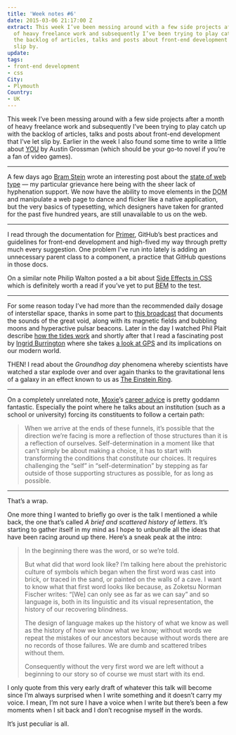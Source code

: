 ```yaml
---
title: 'Week notes #6'
date: 2015-03-06 21:17:00 Z
extract: This week I’ve been messing around with a few side projects after a month
  of heavy freelance work and subsequently I’ve been trying to play catch up with
  the backlog of articles, talks and posts about front-end development that I’ve let
  slip by.
update: 
tags:
- front-end development
- css
City:
- Plymouth
Country:
- UK
---
```


This week I’ve been messing around with a few side projects after a month of heavy freelance work and subsequently I’ve been trying to play catch up with the backlog of articles, talks and posts about front-end development that I’ve let slip by. Earlier in the week I also found some time to write a little about [YOU](http://robinrendle.com/reading/you/) by Austin Grossman (which should be your go-to novel if you’re a fan of video games).

***

A few days ago [Bram Stein](https://twitter.com/bram_stein) wrote an interesting post about the [state of web type](https://dev.opera.com/articles/state-of-web-type/) — my particular grievance here being with the sheer lack of hyphenation support. We now have the ability to move elements in the <abbr title="Document object model">DOM</abbr> and manipulate a web page to dance and flicker like a native application, but the very basics of typesetting, which designers have taken for granted for the past five hundred years, are still unavailable to us on the web.

***

I read through the documentation for [Primer](http://primercss.io/guidelines/), GitHub’s best practices and guidelines for front-end development and high-fived my way through pretty much every suggestion. One problem I’ve run into lately is adding an unnecessary parent class to a component, a practice that GitHub questions in those docs.

On a similar note Philip Walton posted a a bit about [Side Effects in CSS](http://philipwalton.com/articles/side-effects-in-css/) which is definitely worth a read if you’ve yet to put <abbr title="Block element modifier">BEM</abbr> to the test.

***

For some reason today I’ve had more than the recommended daily dosage of interstellar space, thanks in some part to [this broadcast](http://www.bbc.co.uk/programmes/b050bwpp) that documents the sounds of the great void, along with its magnetic fields and bubbling moons and hyperactive pulsar beacons. Later in the day I watched Phil Plait describe [how the tides work](https://www.youtube.com/watch?v=KlWpFLfLFBI) and shortly after that I read a fascinating post by [Ingrid Burrington](http://lifewinning.com) where she takes [a look at <abbr>GPS</abbr>](http://www.theatlantic.com/technology/archive/2015/03/the-failed-attempt-to-destroy-early-gps/386656/) and its implications on our modern world.

THEN! I read about the *Groundhog day* phenomena whereby scientists have watched a star explode over and over again thanks to the gravitational lens of a galaxy in an effect known to us as [The Einstein Ring](http://www.nytimes.com/2015/03/06/science/astronomers-observe-supernova-and-find-theyre-watching-reruns.html?referrer=).

***

On a completely unrelated note, [Moxie](https://twitter.com/moxie)’s [career advice](http://www.thoughtcrime.org/blog/career-advice/) is pretty goddamn fantastic. Especially the point where he talks about an institution (such as a school or university) forcing its constituents to follow a certain path:

> When we arrive at the ends of these funnels, it’s possible that the direction we’re facing is more a reflection of those structures than it is a reflection of ourselves. Self-determination in a moment like that can’t simply be about making a choice, it has to start with transforming the conditions that constitute our choices. It requires challenging the “self” in “self-determination” by stepping as far outside of those supporting structures as possible, for as long as possible.

***

That’s a wrap. 

One more thing I wanted to briefly go over is the talk I mentioned a while back, the one that’s called *A brief and scattered history of letters*. It’s starting to gather itself in my mind as I hope to unbundle all the ideas that have been racing around up there. Here’s a sneak peak at the intro:

> In the beginning there was the word, or so we’re told. 
>
> But what did that word look like? I’m talking here about the prehistoric culture of symbols which began when the first word was cast into brick, or traced in the sand, or painted on the walls of a cave. I want to know what that first word looks like because, as Zoketsu Norman Fischer writes: “[We] can only see as far as we can say” and so language is, both in its linguistic and its visual representation, the history of our recovering blindness. 
>
> The design of language makes up the history of what we know as well as the history of how we know what we know; without words we repeat the mistakes of our ancestors because without words there are no records of those failures. We are dumb and scattered tribes without them.
>
> Consequently without the very first word we are left without a beginning to our story so of course we must start with its end.

I only quote from this very early draft of whatever this talk will become since I’m always surprised when I write something and it doesn’t carry my voice. I mean, I’m not sure I have a voice when I write but there’s been a few moments when I sit back and I don’t recognise myself in the words. 

It’s just peculiar is all.
